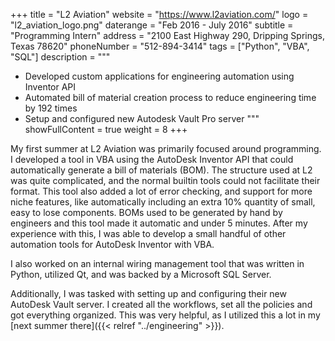 +++
title = "L2 Aviation"
website = "https://www.l2aviation.com/"
logo = "l2_aviation_logo.png"
daterange = "Feb 2016 - July 2016"
subtitle = "Programming Intern"
address = "2100 East Highway 290, Dripping Springs, Texas 78620"
phoneNumber = "512-894-3414"
tags = ["Python", "VBA", "SQL"]
description = """
- Developed custom applications for engineering automation using Inventor API
- Automated bill of material creation process to reduce engineering time by 192 times
- Setup and configured new Autodesk Vault Pro server
"""
showFullContent = true
weight = 8
+++

My first summer at L2 Aviation was primarily focused around programming.
I developed a tool in VBA using the AutoDesk Inventor API that could automatically
generate a bill of materials (BOM). The structure used at L2 was quite complicated,
and the normal builtin tools could not facilitate their format. This tool also
added a lot of error checking, and support for more niche features, like automatically
including an extra 10% quantity of small, easy to lose components.
BOMs used to be generated by hand by engineers and this tool made it automatic and
under 5 minutes. After my experience with this, I was able to develop a small handful
of other automation tools for AutoDesk Inventor with VBA.

I also worked on an internal wiring management tool that was written in Python,
utilized Qt, and was backed by a Microsoft SQL Server.

Additionally, I was tasked with setting up and configuring their new AutoDesk Vault
server. I created all the workflows, set all the policies and got everything organized.
This was very helpful, as I utilized this a lot in my
[next summer there]({{< relref "../engineering" >}}).
